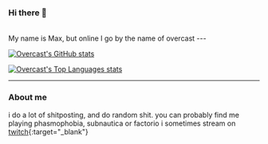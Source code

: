 ### Hi there 👋
<br>
 My name is Max, but online I go by the name of overcast
---

[![Overcast's GitHub stats](https://github-readme-stats.vercel.app/api?username=overcast-gaming&theme=dark)](https://github.com/anuraghazra/github-readme-stats)

[![Overcast's Top Languages stats](https://github-readme-stats.vercel.app/api/top-langs/?username=overcast-gaming&theme=dark&layout=compact)](https://github.com/anuraghazra/github-readme-stats)

---
### About me
i do a lot of shitposting, and do random shit. you can probably find me playing phasmophobia, subnautica or factorio
i sometimes stream on [twitch](https://twitch.tv/fakeovercast){:target="_blank"}
